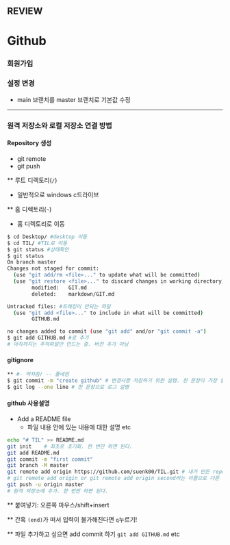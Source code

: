 ## REVIEW

# Github

### 회원가입

### 설정 변경

- main 브랜치를 master 브랜치로 기본값 수정

---

### 원격 저장소와 로컬 저장소 연결 방법

#### Repository 생성

- git remote
- git push

**  루트 디렉토리(`/`)

- 일반적으로 windows c드라이브

** 홈 디렉토리(`~`)

- 홈 디렉토리로 이동

```BASH
$ cd Desktop/ #desktop 이동
$ cd TIL/ #TIL로 이동
$ git status #상태확인
$ git status
On branch master
Changes not staged for commit:
  (use "git add/rm <file>..." to update what will be committed)
  (use "git restore <file>..." to discard changes in working directory)
        modified:   GIT.md
        deleted:    markdown/GIT.md

Untracked files: #트래킹이 안되는 파일
  (use "git add <file>..." to include in what will be committed)
        GITHUB.md

no changes added to commit (use "git add" and/or "git commit -a")
$ git add GITHUB.md #로 추가
# 아직까지는 추적파일만 만드는 중. 버전 추가 아님
```

#### gitignore

```bash
** #- 약자씀/ -- 풀네임
$ git commit -m "create github" # 변경사항 저장하기 위한 설명. 한 문장이 가장 좋음
$ git log --one line # 한 문장으로 로그 설명
```

#### github 사용설명

- Add a README file
  - 파일 내용 안에 있는 내용에 대한 설명 etc

```bash
echo "# TIL" >> README.md
git init 	# 최초로 초기화. 한 번만 하면 된다.
git add README.md
git commit -m "first commit"
git branch -M master
git remote add origin https://github.com/suenk00/TIL.git # 내가 만든 repository를 원격저장소에 추가하는데 그 별명을 origin이라는 이름으로 만들어 줌. git으로 관리하고 있는 업로드할 대상의 이름을 만든 것. origin자체의 다른 의미는 없음. git에 밀어넣을 건데 origin이라는 경로에다 master라는 것을 추가하는 것.  햐
# git remote add origin or git remote add origin second라는 이름으로 다른 곳에 저장할 수도 있음
git push -u origin master
# 원격 저장소에 추가. 한 번만 하면 된다.
```

** 붙여넣기: 오른쪽 마우스/shift+insert

** 간혹 `(end)`가 떠서 입력이 불가해진다면 `q`누르기!

** 파일 추가하고 싶으면 add commit 하기 `git add GITHUB.md` etc





